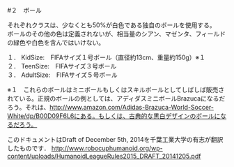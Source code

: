 #２　ボール

それぞれクラスは、少なくとも50%が白色である独自のボールを使用する。  
ボールのその他の色は定義されないが、相当量のシアン、マゼンタ、フィールドの緑色や白色を含んではいけない。

１．	KidSize:　FIFAサイズ１号ボール（直径約13cm、重量約150g）※１  
２．	TeenSize:　FIFAサイズ３号ボール  
３．	AdultSize:　FIFAサイズ５号ボール  

※１　これらのボールはミニボールもしくはスキルボールとしてしばしば販売されている。正規のボールの例としては、アディダスミニボールBrazucaになるだろう。それは、http://www.amazon.com/Adidas-Brazuca-World-Soccer-White/dp/B00D09F6L6にある。もしくは、古典的な黒白デザインのボールになるだろう。

このドキュメントはDraft of December 5th, 2014を千葉工業大学の有志が翻訳したものです．
http://www.robocuphumanoid.org/wp-content/uploads/HumanoidLeagueRules2015_DRAFT_20141205.pdf
